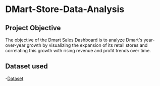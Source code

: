 # DMart-Store-Data-Analysis 
## Project Objective
The objective of the Dmart Sales Dashboard is to analyze Dmart's year-over-year growth by visualizing the expansion of its retail stores and correlating this growth with rising revenue and profit trends over time.

## Dataset used
-<a href="https://github.com/Balu256/PowerBI-Dashboard/blob/main/DMart_Sales_Report_FY2025.xlsx">Dataset</a>
